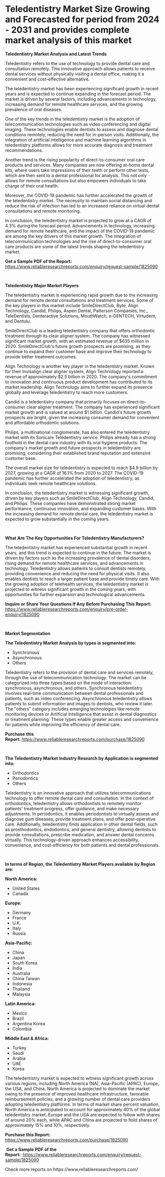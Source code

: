 <p><h1>Teledentistry Market Size Growing and Forecasted for period from 2024 - 2031 and provides complete market analysis of this market</h1></p><p><strong>Teledentistry Market Analysis and Latest Trends</strong></p>
<p><p>Teledentistry refers to the use of technology to provide dental care and consultation remotely. This innovative approach allows patients to receive dental services without physically visiting a dental office, making it a convenient and cost-effective alternative.</p><p>The teledentistry market has been experiencing significant growth in recent years and is expected to continue expanding in the forecast period. The market is driven by several factors, including advancements in technology, increasing demand for remote healthcare services, and the growing prevalence of oral diseases.</p><p>One of the key trends in the teledentistry market is the adoption of telecommunication technologies such as video conferencing and digital imaging. These technologies enable dentists to assess and diagnose dental conditions remotely, reducing the need for in-person visits. Additionally, the integration of artificial intelligence and machine learning algorithms in teledentistry platforms allows for more accurate diagnosis and treatment recommendations.</p><p>Another trend is the rising popularity of direct-to-consumer oral care products and services. Many companies are now offering at-home dental kits, where users take impressions of their teeth or perform other tests, which are then sent to a dental professional for analysis. This not only allows for remote consultations but also empowers individuals to take charge of their oral health.</p><p>Moreover, the COVID-19 pandemic has further accelerated the growth of the teledentistry market. The necessity to maintain social distancing and reduce the risk of infection has led to an increased reliance on virtual dental consultations and remote monitoring.</p><p>In conclusion, the teledentistry market is projected to grow at a CAGR of 4.3% during the forecast period. Advancements in technology, increasing demand for remote healthcare, and the impact of the COVID-19 pandemic are among the key drivers of this market growth. The integration of telecommunication technologies and the rise of direct-to-consumer oral care products are some of the latest trends shaping the teledentistry market.</p></p>
<p><strong>Get a Sample PDF of the Report:&nbsp;</strong> <a href="https://www.reliableresearchreports.com/enquiry/request-sample/1825090">https://www.reliableresearchreports.com/enquiry/request-sample/1825090</a></p>
<p>&nbsp;</p>
<p><strong>Teledentistry Major Market Players</strong></p>
<p><p>The teledentistry market is experiencing rapid growth due to the increasing demand for remote dental consultations and treatment services. Some of the key players in this market include SmileDirectClub, Byte, Align Technology, Candid, Philips, Aspen Dental, Patterson Companies, Inc., TeleDentists, Denteractive Solutions, MouthWatch, e-DENTECH, Virtudent, and Dentulu.</p><p>SmileDirectClub is a leading teledentistry company that offers orthodontic treatment through its clear aligner system. The company has witnessed significant market growth, with an estimated revenue of $635 million in 2020. SmileDirectClub's future growth prospects are promising, as they continue to expand their customer base and improve their technology to provide better treatment outcomes.</p><p>Align Technology is another key player in the teledentistry market. Known for their Invisalign clear aligner system, Align Technology reported a revenue of approximately $2.5 billion in 2020. The company's commitment to innovation and continuous product development has contributed to its market leadership. Align Technology aims to further expand its presence globally and leverage teledentistry to reach more customers.</p><p>Candid is a teledentistry company that primarily focuses on direct-to-consumer clear aligner treatment. The company has experienced significant market growth and is valued at around $1 billion. Candid's future growth prospects are bright, given the increasing consumer demand for convenient and affordable orthodontic solutions.</p><p>Philips, a multinational conglomerate, has also entered the teledentistry market with its Sonicare Teledentistry service. Philips already has a strong foothold in the dental care industry with its oral hygiene products. The company's market growth and future prospects in teledentistry are promising, considering their established brand reputation and extensive customer base.</p><p>The overall market size for teledentistry is expected to reach $4.9 billion by 2027, growing at a CAGR of 16.1% from 2020 to 2027. The COVID-19 pandemic has further accelerated the adoption of teledentistry, as individuals seek remote healthcare solutions.</p><p>In conclusion, the teledentistry market is witnessing significant growth, driven by key players such as SmileDirectClub, Align Technology, Candid, and Philips. These companies have demonstrated strong market performance, continuous innovation, and expanding customer bases. With the increasing demand for remote dental care, the teledentistry market is expected to grow substantially in the coming years.</p></p>
<p>&nbsp;</p>
<p><strong>What Are The Key Opportunities For Teledentistry Manufacturers?</strong></p>
<p><p>The teledentistry market has experienced substantial growth in recent years, and this trend is expected to continue in the future. The market is driven by factors such as the increasing prevalence of dental disorders, rising demand for remote healthcare services, and advancements in technology. Teledentistry allows patients to consult dentists remotely, providing convenience and reducing the need for physical visits. It also enables dentists to reach a larger patient base and provide timely care. With the growing adoption of telehealth services, the teledentistry market is projected to witness significant growth in the coming years, with opportunities for further expansion and technological advancements.</p></p>
<p><strong>Inquire or Share Your Questions If Any Before Purchasing This Report:</strong> <a href="https://www.reliableresearchreports.com/enquiry/pre-order-enquiry/1825090">https://www.reliableresearchreports.com/enquiry/pre-order-enquiry/1825090</a></p>
<p>&nbsp;</p>
<p><strong>Market Segmentation</strong></p>
<p><strong>The Teledentistry Market Analysis by types is segmented into:</strong></p>
<p><ul><li>Synchronous</li><li>Asynchronous</li><li>Others</li></ul></p>
<p><p>Teledentistry refers to the provision of dental care and services remotely, through the use of telecommunication technology. The market can be categorized into three types based on the mode of interaction: synchronous, asynchronous, and others. Synchronous teledentistry involves real-time communication between dental professionals and patients, such as video conferencing. Asynchronous teledentistry allows patients to submit information and images to dentists, who review it later. The "others" category includes emerging technologies like remote monitoring devices or Artificial Intelligence that assist in dental diagnostics or treatment planning. These types enable greater access and convenience for patients while improving the efficiency of dental care.</p></p>
<p><strong>Purchase this Report:&nbsp;</strong><a href="https://www.reliableresearchreports.com/purchase/1825090">https://www.reliableresearchreports.com/purchase/1825090</a></p>
<p>&nbsp;</p>
<p><strong>The Teledentistry Market Industry Research by Application is segmented into:</strong></p>
<p><ul><li>Orthodontics</li><li>Periodontics</li><li>Others</li></ul></p>
<p><p>Teledentistry is an innovative approach that utilizes telecommunications technology to offer remote dental care and consultation. In the context of orthodontics, teledentistry allows orthodontists to remotely monitor patients' treatment progress, offer guidance, and make necessary adjustments. In periodontics, it enables periodontists to virtually assess and diagnose gum diseases, provide treatment plans, and offer post-operative care. Additionally, teledentistry finds application in other dental fields, such as prosthodontics, endodontics, and general dentistry, allowing dentists to provide consultations, prescribe medication, and answer dental concerns virtually. This technology-driven approach enhances accessibility, convenience, and cost-efficiency for both patients and dental professionals.</p></p>
<p>&nbsp;</p>
<p><strong>In terms of Region, the Teledentistry Market Players available by Region are:</strong></p>
<p>
    <p> <strong> North America: </strong>
        <ul>
            <li>United States</li>
            <li>Canada</li>
        </ul>
        </p> 
    <p> <strong> Europe: </strong>
        <ul>
            <li>Germany</li>
            <li>France</li>
            <li>U.K.</li>
            <li>Italy</li>
            <li>Russia</li>
        </ul>
        </p> 
    <p> <strong> Asia-Pacific: </strong>
        <ul>
            <li>China</li>
            <li>Japan</li>
            <li>South Korea</li>
            <li>India</li>
            <li>Australia</li>
            <li>China Taiwan</li>
            <li>Indonesia</li>
            <li>Thailand</li>
            <li>Malaysia</li>
        </ul>
        </p> 
    <p> <strong> Latin America: </strong>
        <ul>
            <li>Mexico</li>
            <li>Brazil</li>
            <li>Argentina Korea</li>
            <li>Colombia</li>
        </ul>
        </p> 
    <p> <strong> Middle East & Africa: </strong>
        <ul>
            <li>Turkey</li>
            <li>Saudi</li>
            <li>Arabia</li>
            <li>UAE</li>
            <li>Korea</li>
        </ul>
    </p>
    </p>
<p><p>The teledentistry market is expected to witness significant growth across various regions, including North America (NA), Asia-Pacific (APAC), Europe, the USA, and China. North America is projected to dominate the market owing to the presence of improved healthcare infrastructure, favorable reimbursement policies, and a growing number of dental care providers adopting teledentistry platforms. In terms of market share percent valuation, North America is anticipated to account for approximately 40% of the global teledentistry market. Europe and the USA are expected to follow with shares of around 20% each, while APAC and China are projected to hold shares of approximately 15% and 10%, respectively.</p></p>
<p><strong>Purchase this Report: </strong><a href="https://www.reliableresearchreports.com/purchase/1825090">https://www.reliableresearchreports.com/purchase/1825090</a></p>
<p>&nbsp;<strong>Get a Sample PDF of the Report:&nbsp;&nbsp;</strong><a href="https://www.reliableresearchreports.com/enquiry/request-sample/1825090">https://www.reliableresearchreports.com/enquiry/request-sample/1825090</a></p>
<p><strong></strong></p>
<p>Check more reports on https://www.reliableresearchreports.com/</p>